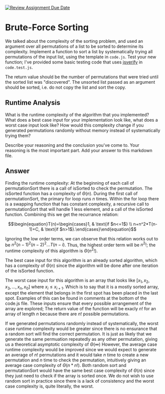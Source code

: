 [![Review Assignment Due Date](https://classroom.github.com/assets/deadline-readme-button-24ddc0f5d75046c5622901739e7c5dd533143b0c8e959d652212380cedb1ea36.svg)](https://classroom.github.com/a/7eEMzrNd)
# Brute-Force Sorting

We talked about the complexity of the sorting problem, and used an argument over
all permutations of a list to be sorted to determine its complexity. Implement
a function to sort a list by systematically trying all permutations of the input
list, using the template in `code.js`. Test your new function; I've provided
some basic testing code that uses [jsverify](https://jsverify.github.io/) in
`code.test.js`.

The return value should be the number of permutations that were tried until the
sorted list was "discovered". The unsorted list passed as an argument should be
sorted, i.e. do not copy the list and sort the copy.

## Runtime Analysis

What is the runtime complexity of the algorithm that you implemented? What does
a best case input for your implementation look like, what does a worst case
input look like? How would this complexity change if you generated permutations
randomly without memory instead of systematically trying them?

Describe your reasoning and the conclusion you've come to. Your reasoning is the
most important part. Add your answer to this markdown file.

## Answer

Finding the runtime complexity:
At the beginning of each call of permutationSort there is a call of isSorted to check the permutation. The isSorted function has a complexity of $\Theta(n)$.
During the first call of permutationSort, the primary for loop runs $n$ times. Within the for loop there is a swapping function that has constant complexity, a recursive call to permutationSort that will handle 1 less element, and a call of the isSorted function. Combining this we get the recurrance relation:

$$\begin{equation}T(n)=\begin{cases}1, & \text{if $n<=1$} \\
n+n^2*T(n-1)+C, & \text{if $n>1$}.\end{cases}\end{equation}$$

Ignoring the low order terms, we can observe that this relation works out to be $n^2(n-1)^2(n-2)^2...T(n-i)$.
Thus, the highest order term will be $n^2!$; the runtime complexity of this algorithm is $\Theta(n^2!)$.

The best case input for this algorithm is an already sorted algorithm, which has a complexity of $\Theta(n)$ since the algorithm will be done after one iteration of the isSorted function.

The worst case input for this algorithm is an array that looks like $[x_1,x_2,x_3,...,x_n,x_0] \text{ where } x_i\le x_{i+1}.$ Which is to say that it is a mostly sorted array, except the element that belongs in the first spot has been placed in the last spot. Examples of this can be found in comments at the bottom of the code.js file. These inputs ensure that every possible arrangement of the array are explored; The return value of the function will be exacly $n!$ for an array of length $n$ because there are $n!$ possible permutations.

If we generated permutations randomly instead of systematically, the worst case runtime complexity would be greater since there is no ensurance that a random sort will find the correct permutation. It is just as likely that we generate the same permuation repeatedly as any other permutation, giving us a theoretical asymptotic complexity of $\Theta(\infty)$
However, the average case runtime complexity would be improved since we would expect to generate an average of $n!$ permutations and it would take $n$ time to create a new permutation and $n$ time to check the permutation, intuitively giving an average case complexity of $\Theta(n*n!)$. Both random sort and permutationSort would have the same best case complexity of $\Theta(n)$ since they just need to check if the array is sorted once. We do not wish to use random sort in practice since there is a lack of consistency and the worst case complexity is, quite literally, the worst. 


